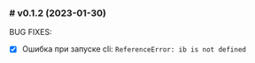 ### # v0.1.2 (2023-01-30)

BUG FIXES:

- [x] Ошибка при запуске cli: `ReferenceError: ib is not defined`
